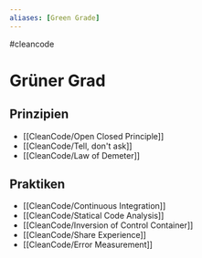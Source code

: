 ```yaml
---
aliases: [Green Grade]
---
```

#cleancode 
# Grüner Grad
## Prinzipien
- [[CleanCode/Open Closed Principle]]
- [[CleanCode/Tell, don't ask]]
- [[CleanCode/Law of Demeter]]

## Praktiken
- [[CleanCode/Continuous Integration]]
- [[CleanCode/Statical Code Analysis]]
- [[CleanCode/Inversion of Control Container]]
- [[CleanCode/Share Experience]]
- [[CleanCode/Error Measurement]]